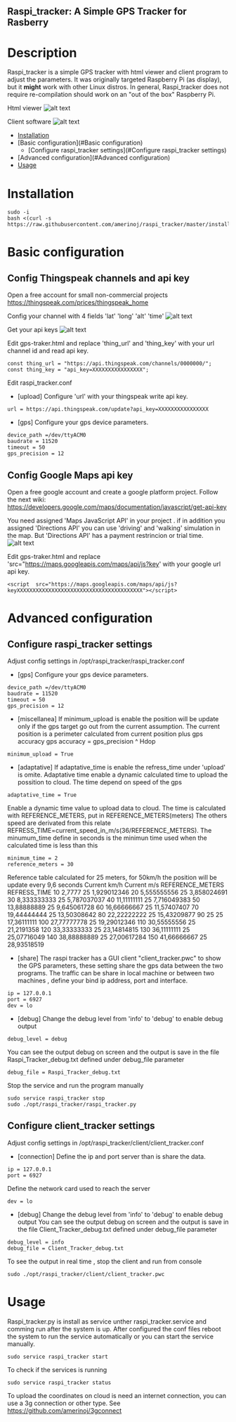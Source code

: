 Raspi_tracker: A Simple GPS Tracker for Rasberry
-------

# Description
Raspi_tracker is a simple GPS tracker with html viewer and client program to adjust the parameters. It was originally targeted Raspberry Pi (as display), but it **might** work with other Linux distros. 
In general, Raspi_tracker does not require re-compilation should work on an "out of the box" Raspberry Pi.

Html viewer
![alt text](https://github.com/amerinoj/raspi_tracker/blob/master/img/Example.png?raw=true) 

Client software
![alt text](https://github.com/amerinoj/raspi_tracker/blob/master/img/Client.png?raw=true) 

<!-- the following is generated by: npx markdown-toc -i README.md -->

<!-- toc -->

- [Installation](#Installation)
- [Basic configuration](#Basic configuration)
   * [Configure raspi_tracker settings](#Configure raspi_tracker settings)
- [Advanced configuration](#Advanced configuration)
- [Usage](#Usage)

<!-- tocstop -->

  
# Installation
```
sudo -i
bash <(curl -s https://raw.githubusercontent.com/amerinoj/raspi_tracker/master/install.sh) 
```

# Basic configuration
## Config Thingspeak channels and api key

Open a free account for small non-commercial projects
https://thingspeak.com/prices/thingspeak_home

Config your channel with 4 fields 'lat' 'long' 'alt' 'time'
![alt text](https://github.com/amerinoj/raspi_tracker/blob/master/img/thingspeak_fields.png?raw=true)


Get your api keys
![alt text](https://github.com/amerinoj/raspi_tracker/blob/master/img/thingspeak_api_key.png?raw=true)

Edit gps-traker.html and replace 'thing_url' and 'thing_key' with your url channel id and read api key. 


```
const thing_url = "https://api.thingspeak.com/channels/0000000/";
const thing_key = "api_key=XXXXXXXXXXXXXXXX";
```



Edit raspi_tracker.conf

* [upload]
Configure 'url' with your thingspeak write api key. 
```
url = https://api.thingspeak.com/update?api_key=XXXXXXXXXXXXXXXX
```

* [gps]
Configure your gps device  parameters.
```
device_path =/dev/ttyACM0
baudrate = 11520
timeout = 50
gps_precision = 12
```





## Config Google Maps  api key

Open a free google account and create a google platform project.
Follow the next wiki:
https://developers.google.com/maps/documentation/javascript/get-api-key

You need assigned  'Maps JavaScript API' in your project . if in addition you assigned  'Directions API' you can use 'driving' and 'walking' simulation in the map. But 'Directions API' has a payment restrincion or trial time.
![alt text](https://github.com/amerinoj/raspi_tracker/blob/master/img/google_api.png?raw=true)

Edit gps-traker.html and replace 'src="https://maps.googleapis.com/maps/api/js?key'  with your google url api key. 
```
<script  src="https://maps.googleapis.com/maps/api/js?keyXXXXXXXXXXXXXXXXXXXXXXXXXXXXXXXXXXXXXXXX"></script>	
```



# Advanced configuration
## Configure raspi_tracker settings

Adjust config settings in  /opt/raspi_tracker/raspi_tracker.conf

* [gps]
Configure your gps device  parameters.
```
device_path =/dev/ttyACM0
baudrate = 11520
timeout = 50
gps_precision = 12
```

* [miscellanea]
If minimum_upload is enable the position will be update only if the gps target go out from the current assumption.
The current position is a perimeter calculated from current position plus gps accuracy
gps accuracy = gps_precision ^ Hdop
```
minimum_upload = True
```

* [adaptative]
If adaptative_time is enable the refress_time under 'upload' is omite.
Adaptative time enable a dynamic calculated time to upload the possition to cloud.
The time depend on speed of the gps
```
adaptative_time = True
```
Enable a dynamic time value to upload data to cloud. The time is calculated with REFERENCE_METERS, put in REFERENCE_METERS(meters)
The others speed are derivated from this relate REFRESS_TIME=current_speed_in_m/s(36/REFERENCE_METERS).
The minumum_time define in seconds is the minimun time used when the calculated time is less than this
```
minimum_time = 2
reference_meters = 30
```
Reference table calculated for 25 meters, for 50km/h the position will be update every 9,6 seconds
Current km/h	Current m/s		REFERENCE_METERS	REFRESS_TIME
	10			2,7777				25				1,929012346
	20			5,555555556			25				3,858024691
	30			8,333333333			25				5,787037037
	40			11,11111111			25				7,716049383
	50			13,88888889			25				9,645061728
	60			16,66666667			25				11,57407407
	70			19,44444444			25				13,50308642
	80			22,22222222			25				15,43209877
	90			25					25				17,36111111
	100			27,77777778			25				19,29012346
	110			30,55555556			25				21,2191358
	120			33,33333333			25				23,14814815
	130			36,11111111			25				25,07716049
	140			38,88888889			25				27,00617284
	150			41,66666667			25				28,93518519




* [share]
The raspi tracker has a GUI client "client_tracker.pwc" to show the GPS parameters, these setting share the gps data between the two programs.
The traffic can be share in local machine or between two machines , define your bind ip address, port and interface.
```
ip = 127.0.0.1
port = 6927
dev = lo
```

* [debug]
Change the debug level from 'info' to 'debug' to enable debug output
```
debug_level = debug
```
You can see the output debug on screen and the output is save in the file Raspi_Tracker_debug.txt defined under debug_file parameter
```
debug_file = Raspi_Tracker_debug.txt
```
Stop the service and run the program manually
```
sudo service raspi_tracker stop
sudo ./opt/raspi_tracker/raspi_tracker.py
```

## Configure client_tracker settings

Adjust config settings in  /opt/raspi_tracker/client/client_tracker.conf

* [connection]
Define the ip and port server than is share the data. 
```
ip = 127.0.0.1
port = 6927
```
Define the network card used to reach the server
```
dev = lo
```


* [debug]
Change the debug level from 'info' to 'debug' to enable debug output
You can see the output debug on screen and the output is save in the file Client_Tracker_debug.txt defined under debug_file parameter
```
debug_level = info
debug_file = Client_Tracker_debug.txt
```
To see the output in real time , stop the client and run from console 
```
sudo ./opt/raspi_tracker/client/client_tracker.pwc
```


# Usage

Raspi_tracker.py is install as service unther raspi_tracker.service and comming run after the system is up. 
After configured the conf files reboot the system to run the service automatically or you can start the service manually.
```
sudo service raspi_tracker start
```
To check if the services is running 
```
sudo service raspi_tracker status
```
To upload the coordinates on cloud  is need an internet connection, you can use a 3g connection or other type.
See https://github.com/amerinoj/3gconnect


